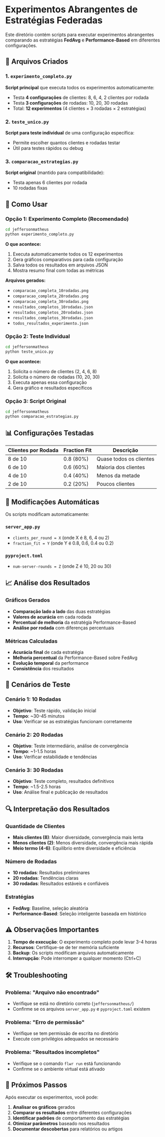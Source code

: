 # Experimentos Abrangentes de Estratégias Federadas

Este diretório contém scripts para executar experimentos abrangentes comparando as estratégias **FedAvg** e **Performance-Based** em diferentes configurações.

## 📁 Arquivos Criados

### 1. `experimento_completo.py`
**Script principal** que executa todos os experimentos automaticamente:
- Testa **4 configurações** de clientes: 8, 6, 4, 2 clientes por rodada
- Testa **3 configurações** de rodadas: 10, 20, 30 rodadas
- Total: **12 experimentos** (4 clientes × 3 rodadas × 2 estratégias)

### 2. `teste_unico.py`
**Script para teste individual** de uma configuração específica:
- Permite escolher quantos clientes e rodadas testar
- Útil para testes rápidos ou debug

### 3. `comparacao_estrategias.py`
**Script original** (mantido para compatibilidade):
- Testa apenas 6 clientes por rodada
- 10 rodadas fixas

## 🚀 Como Usar

### Opção 1: Experimento Completo (Recomendado)
```bash
cd jeffersonmatheus
python experimento_completo.py
```

**O que acontece:**
1. Executa automaticamente todos os 12 experimentos
2. Gera gráficos comparativos para cada configuração
3. Salva todos os resultados em arquivos JSON
4. Mostra resumo final com todas as métricas

**Arquivos gerados:**
- `comparacao_completa_10rodadas.png`
- `comparacao_completa_20rodadas.png`
- `comparacao_completa_30rodadas.png`
- `resultados_completos_10rodadas.json`
- `resultados_completos_20rodadas.json`
- `resultados_completos_30rodadas.json`
- `todos_resultados_experimento.json`

### Opção 2: Teste Individual
```bash
cd jeffersonmatheus
python teste_unico.py
```

**O que acontece:**
1. Solicita o número de clientes (2, 4, 6, 8)
2. Solicita o número de rodadas (10, 20, 30)
3. Executa apenas essa configuração
4. Gera gráfico e resultados específicos

### Opção 3: Script Original
```bash
cd jeffersonmatheus
python comparacao_estrategias.py
```

## 📊 Configurações Testadas

| Clientes por Rodada | Fraction Fit | Descrição |
|-------------------|--------------|-----------|
| 8 de 10 | 0.8 (80%) | Quase todos os clientes |
| 6 de 10 | 0.6 (60%) | Maioria dos clientes |
| 4 de 10 | 0.4 (40%) | Menos da metade |
| 2 de 10 | 0.2 (20%) | Poucos clientes |

## 🔧 Modificações Automáticas

Os scripts modificam automaticamente:

### `server_app.py`
- `clients_per_round = X` (onde X é 8, 6, 4 ou 2)
- `fraction_fit = Y` (onde Y é 0.8, 0.6, 0.4 ou 0.2)

### `pyproject.toml`
- `num-server-rounds = Z` (onde Z é 10, 20 ou 30)

## 📈 Análise dos Resultados

### Gráficos Gerados
- **Comparação lado a lado** das duas estratégias
- **Valores de acurácia** em cada rodada
- **Percentual de melhoria** da estratégia Performance-Based
- **Análise por rodada** com diferenças percentuais

### Métricas Calculadas
- **Acurácia final** de cada estratégia
- **Melhoria percentual** da Performance-Based sobre FedAvg
- **Evolução temporal** da performance
- **Consistência** dos resultados

## 🎯 Cenários de Teste

### Cenário 1: 10 Rodadas
- **Objetivo**: Teste rápido, validação inicial
- **Tempo**: ~30-45 minutos
- **Uso**: Verificar se as estratégias funcionam corretamente

### Cenário 2: 20 Rodadas
- **Objetivo**: Teste intermediário, análise de convergência
- **Tempo**: ~1-1.5 horas
- **Uso**: Verificar estabilidade e tendências

### Cenário 3: 30 Rodadas
- **Objetivo**: Teste completo, resultados definitivos
- **Tempo**: ~1.5-2.5 horas
- **Uso**: Análise final e publicação de resultados

## 🔍 Interpretação dos Resultados

### Quantidade de Clientes
- **Mais clientes (8)**: Maior diversidade, convergência mais lenta
- **Menos clientes (2)**: Menos diversidade, convergência mais rápida
- **Meio termo (4-6)**: Equilíbrio entre diversidade e eficiência

### Número de Rodadas
- **10 rodadas**: Resultados preliminares
- **20 rodadas**: Tendências claras
- **30 rodadas**: Resultados estáveis e confiáveis

### Estratégias
- **FedAvg**: Baseline, seleção aleatória
- **Performance-Based**: Seleção inteligente baseada em histórico

## ⚠️ Observações Importantes

1. **Tempo de execução**: O experimento completo pode levar 3-4 horas
2. **Recursos**: Certifique-se de ter memória suficiente
3. **Backup**: Os scripts modificam arquivos automaticamente
4. **Interrupção**: Pode interromper a qualquer momento (Ctrl+C)

## 🛠️ Troubleshooting

### Problema: "Arquivo não encontrado"
- Verifique se está no diretório correto (`jeffersonmatheus/`)
- Confirme se os arquivos `server_app.py` e `pyproject.toml` existem

### Problema: "Erro de permissão"
- Verifique se tem permissão de escrita no diretório
- Execute com privilégios adequados se necessário

### Problema: "Resultados incompletos"
- Verifique se o comando `flwr run` está funcionando
- Confirme se o ambiente virtual está ativado

## 📝 Próximos Passos

Após executar os experimentos, você pode:

1. **Analisar os gráficos** gerados
2. **Comparar os resultados** entre diferentes configurações
3. **Identificar padrões** de comportamento das estratégias
4. **Otimizar parâmetros** baseado nos resultados
5. **Documentar descobertas** para relatórios ou artigos 